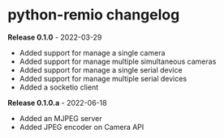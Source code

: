 # python-remio changelog

**Release 0.1.0** - 2022-03-29
- Added support for manage a single camera
- Added support for manage multiple simultaneous cameras
- Added support for manage a single serial device
- Added support for manage multiple serial devices
- Added a socketio client

**Release 0.1.0.a** - 2022-06-18
- Added an MJPEG server
- Added JPEG encoder on Camera API